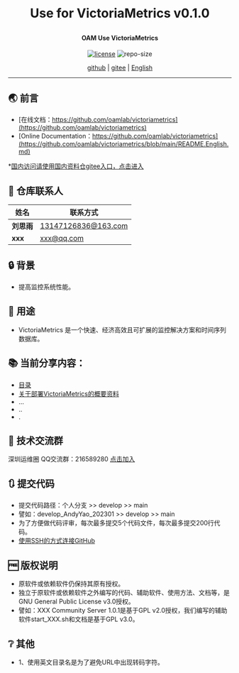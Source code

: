 
<h1 align="center" style="margin: 30px 0 30px; font-weight: bold;">Use for VictoriaMetrics v0.1.0</h1>
<h4 align="center">OAM Use VictoriaMetrics</h4>
<p align="center">
  <a href="./LICENSE"><img alt="license" src="https://img.shields.io/github/license/oamlab/victoriametrics" /></a>
  <img alt="repo-size" src="https://img.shields.io/github/repo-size/oamlab/victoriametrics" />
</p>

<p align="center">
   <a href="https://github.com/oamlab/victoriametrics">github</a> | 
   <a href="https://gitee.com/oamlab/victoriametrics">gitee</a> | 
   <a href="https://github.com/oamlab/victoriametrics/blob/main/README.English.md">English</a>
</p>

<p align="center"></p>

---

## 🌏 前言
- [在线文档：https://github.com/oamlab/victoriametrics](https://github.com/oamlab/victoriametrics)
- [Online Documentation：https://github.com/oamlab/victoriametrics](https://github.com/oamlab/victoriametrics/blob/main/README.English.md)

*[国内访问请使用国内资料仓gitee入口，点击进入](https://gitee.com/oamlab/victoriametrics)

## 🔋 仓库联系人
| 姓名						 | 联系方式       |
|----------|------------|
| **刘思雨**  | 13147126836@163.com |
| **xxx**  | xxx@qq.com |

## 🔒 背景
- 提高监控系统性能。

## 🔑 用途
- VictoriaMetrics 是一个快速、经济高效且可扩展的监控解决方案和时间序列数据库。

## 📚 当前分享内容：

- [目录](./victoriametrics)
- [关于部署VictoriaMetrics的概要资料](./victoriametrics/3181_Others/README.md)
- ...
- ..
- .

## 📶 技术交流群
深圳运维圈 QQ交流群：216589280 [点击加入](https://jq.qq.com/?_wv=1027&k=tdDtDoUp)

## 🔃 提交代码
- 提交代码路径：个人分支 >> develop >> main
- 譬如：develop_AndyYao_202301 >> develop >> main
- 为了方便做代码评审，每次最多提交5个代码文件，每次最多提交200行代码。
- [使用SSH的方式连接GitHub](https://github.com/oamlab/oamlab/blob/main/OAMLab/171_%E8%BF%90%E7%BB%B4%E5%B7%A5%E5%85%B7/301_%E5%BC%80%E5%8F%91%E5%B7%A5%E5%85%B7/211_GitHub_SSH_Key.md)

## 🆓 版权说明
- 原软件或依赖软件仍保持其原有授权。
- 独立于原软件或依赖软件之外编写的代码、辅助软件、使用方法、文档等，是GNU General Public License v3.0授权。
- 譬如：XXX Community Server 1.0.1是基于GPL v2.0授权，我们编写的辅助软件start_XXX.sh和文档是基于GPL v3.0。

## ❔ 其他
- 1、使用英文目录名是为了避免URL中出现转码字符。